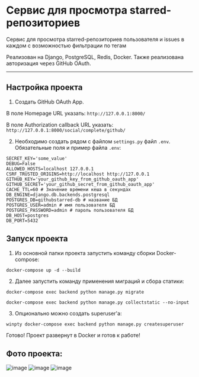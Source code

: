 # Сервис для просмотра starred-репозиториев

Сервис для просмотра starred-репозиториев пользователя и issues в каждом с возможностью фильтрации по тегам

Реализован на Django, PostgreSQL, Redis, Docker. Также реализована авторизация через GitHub OAuth.

----

## Настройка проекта
1) Создать GitHub OAuth App.

В поле Homepage URL указать: `http://127.0.0.1:8000/`

В поле Authorization callback URL указать: `http://127.0.0.1:8000/social/complete/github/`

2) Необходимо создать рядом с файлом `settings.py` файл `.env`.
Обязательные поля и пример файла `.env`:
```
SECRET_KEY='some_value'
DEBUG=False
ALLOWED_HOSTS=localhost 127.0.0.1
CSRF_TRUSTED_ORIGINS=http://localhost http://127.0.0.1
GITHUB_KEY='your_github_key_from_github_oauth_app'
GITHUB_SECRET='your_github_secret_from_github_oauth_app'
CACHE_TTL=60 # Значение времени кеша в секундах
DB_ENGINE=django.db.backends.postgresql
POSTGRES_DB=githubstarred-db # название БД
POSTGRES_USER=admin # имя пользователя БД
POSTGRES_PASSWORD=admin # пароль пользователя БД
DB_HOST=postgres
DB_PORT=5432
```

## Запуск проекта
1) Из основной папки проекта запустить команду сборки Docker-compose:

`docker-compose up -d --build`

2) Далее запустить команду применения миграций и сбора статики:

`docker-compose exec backend python manage.py migrate`

`docker-compose exec backend python manage.py collectstatic --no-input`

3) Опционально можно создать superuser'a:

`winpty docker-compose exec backend python manage.py createsuperuser`

Готово! Проект развернут в Docker и готов к работе!

## Фото проекта:

![image](https://user-images.githubusercontent.com/63292154/226618974-a122fe66-e5f4-4de2-a830-dae504e017c9.png)
![image](https://user-images.githubusercontent.com/63292154/226619224-4847d8b4-d0f7-4815-ac6c-53c4482699a2.png)
![image](https://user-images.githubusercontent.com/63292154/226619825-949adc4a-d531-4b3f-a4c7-91b53786c81c.png)

